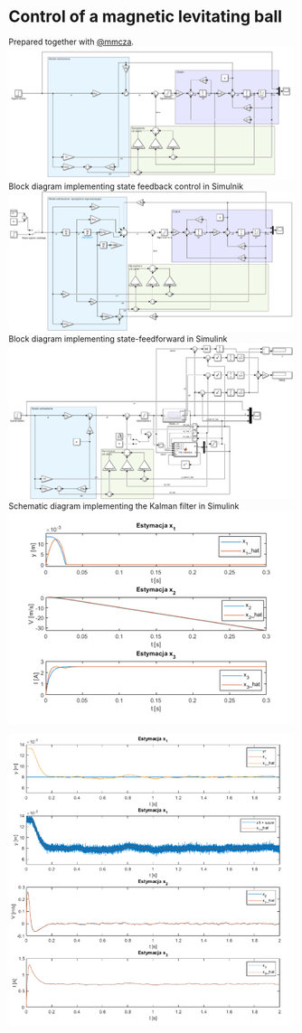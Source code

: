 # Control of a magnetic levitating ball

Prepared together with [@mmcza](https://github.com/mmcza).
![state feedback](https://github.com/dariak153/Levitating_Ball_Control_Theory/blob/main/Sprzezenie_od_stanu.png)
Block diagram implementing state feedback control in Simulnik
![state feedback and feedforward](https://github.com/dariak153/Levitating_Ball_Control_Theory/blob/main/Sprzezenie_od_stanu_i_wyprzedzajace.png)
Block diagram implementing state-feedforward in Simulink
![Kalman filter](https://github.com/dariak153/Levitating_Ball_Control_Theory/blob/main/Petla_z_filtrem_Kalmana.png)
Schematic diagram implementing the Kalman filter in Simulink
![Kalman filter figure](https://github.com/dariak153/Levitating_Ball_Control_Theory/blob/main/Wykres_obserwator_otwarty.png)

![Kalman filter figure](https://github.com/dariak153/Levitating_Ball_Control_Theory/blob/main/Wykres_obserwator_zamkniety.png)




